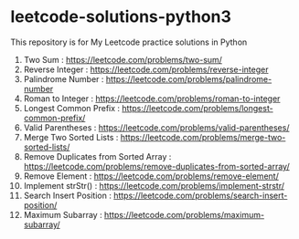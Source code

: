 # leetcode-solutions-python3
This repository is for My Leetcode practice solutions in Python

1. Two Sum : https://leetcode.com/problems/two-sum/
2. Reverse Integer : https://leetcode.com/problems/reverse-integer
3. Palindrome Number : https://leetcode.com/problems/palindrome-number
4. Roman to Integer : https://leetcode.com/problems/roman-to-integer
5. Longest Common Prefix : https://leetcode.com/problems/longest-common-prefix/
6. Valid Parentheses : https://leetcode.com/problems/valid-parentheses/
7. Merge Two Sorted Lists : https://leetcode.com/problems/merge-two-sorted-lists/
8. Remove Duplicates from Sorted Array : https://leetcode.com/problems/remove-duplicates-from-sorted-array/
9. Remove Element : https://leetcode.com/problems/remove-element/
10. Implement strStr() : https://leetcode.com/problems/implement-strstr/
11. Search Insert Position : https://leetcode.com/problems/search-insert-position/
12. Maximum Subarray : https://leetcode.com/problems/maximum-subarray/
